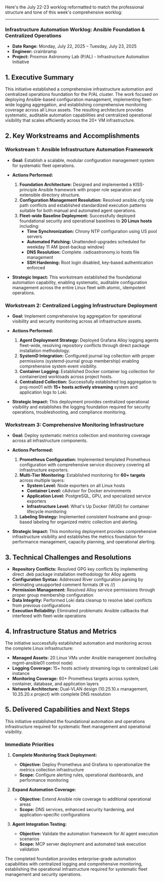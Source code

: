 Here's the July 22-23 worklog reformatted to match the professional structure and tone of this week's comprehensive worklog:

---

### **Infrastructure Automation Worklog: Ansible Foundation & Centralized Operations**

* **Date Range:** Monday, July 22, 2025 – Tuesday, July 23, 2025
* **Engineer:** crainbramp  
* **Project:** Proxmox Astronomy Lab (P/AL) - Infrastructure Automation Initiative

## 1. Executive Summary

This initiative established a comprehensive infrastructure automation and centralized operations foundation for the P/AL cluster. The work focused on deploying Ansible-based configuration management, implementing fleet-wide logging aggregation, and establishing comprehensive monitoring coverage across all Linux assets. The resulting architecture provides systematic, auditable automation capabilities and centralized operational visibility that scales efficiently across the 20+ VM infrastructure.

## 2. Key Workstreams and Accomplishments

### Workstream 1: Ansible Infrastructure Automation Framework

* **Goal:** Establish a scalable, modular configuration management system for systematic fleet operations.
* **Actions Performed:**
  1. **Foundation Architecture:** Designed and implemented a KISS-principle Ansible framework with proper role separation and extensible directory structure.
  2. **Configuration Management Resolution:** Resolved ansible.cfg role path conflicts and established standardized execution patterns suitable for both manual and automated agent operations.
  3. **Fleet-wide Baseline Deployment:** Successfully deployed foundational security and operational baselines to **20 Linux hosts** including:
     * **Time Synchronization:** Chrony NTP configuration using US pool servers
     * **Automated Patching:** Unattended-upgrades scheduled for weekday 11 AM (post-backup window)
     * **DNS Resolution:** Complete .radioastronomy.io hosts file management
     * **SSH Hardening:** Root login disabled, key-based authentication enforced

* **Strategic Impact:** This workstream established the foundational automation capability, enabling systematic, auditable configuration management across the entire Linux fleet with atomic, idempotent operations.

### Workstream 2: Centralized Logging Infrastructure Deployment

* **Goal:** Implement comprehensive log aggregation for operational visibility and security monitoring across all infrastructure assets.
* **Actions Performed:**
  1. **Agent Deployment Strategy:** Deployed Grafana Alloy logging agents fleet-wide, resolving repository conflicts through direct package installation methodology.
  2. **SystemD Integration:** Configured journal log collection with proper permissions (systemd-journal group membership) enabling comprehensive system event visibility.
  3. **Container Logging:** Established Docker container log collection for containerized workloads across project hosts.
  4. **Centralized Collection:** Successfully established log aggregation to proj-mon01 with **15+ hosts actively streaming** system and application logs to Loki.

* **Strategic Impact:** This deployment provides centralized operational visibility and establishes the logging foundation required for security operations, troubleshooting, and compliance monitoring.

### Workstream 3: Comprehensive Monitoring Infrastructure

* **Goal:** Deploy systematic metrics collection and monitoring coverage across all infrastructure components.
* **Actions Performed:**
  1. **Prometheus Configuration:** Implemented templated Prometheus configuration with comprehensive service discovery covering all infrastructure exporters.
  2. **Multi-Tier Monitoring:** Established monitoring for **60+ targets** across multiple layers:
     * **System Level:** Node exporters on all Linux hosts
     * **Container Level:** cAdvisor for Docker environments  
     * **Application Level:** PostgreSQL, GPU, and specialized service exporters
     * **Infrastructure Level:** What's Up Docker (WUD) for container lifecycle monitoring
  3. **Labeling Strategy:** Implemented consistent hostname and group-based labeling for organized metric collection and alerting.

* **Strategic Impact:** This monitoring deployment provides comprehensive infrastructure visibility and establishes the metrics foundation for performance management, capacity planning, and operational alerting.

## 3. Technical Challenges and Resolutions

* **Repository Conflicts:** Resolved GPG key conflicts by implementing direct .deb package installation methodology for Alloy agents
* **Configuration Syntax:** Addressed River configuration parsing by eliminating unsupported comment formats (# vs //)
* **Permission Management:** Resolved Alloy service permissions through proper group membership configuration
* **Data Integrity:** Performed Loki data cleanup to resolve label conflicts from previous configurations
* **Execution Reliability:** Eliminated problematic Ansible callbacks that interfered with fleet-wide operations

## 4. Infrastructure Status and Metrics

The initiative successfully established automation and monitoring across the complete Linux infrastructure:

* **Managed Assets:** 20 Linux VMs under Ansible management (excluding mgmt-ansible01 control node)
* **Logging Coverage:** 15+ hosts actively streaming logs to centralized Loki instance
* **Monitoring Coverage:** 60+ Prometheus targets across system, container, database, and application layers
* **Network Architecture:** Dual-VLAN design (10.25.10.x management, 10.25.20.x project) with complete DNS resolution

## 5. Delivered Capabilities and Next Steps

This initiative established the foundational automation and operations infrastructure required for systematic fleet management and operational visibility.

### **Immediate Priorities**

1. **Complete Monitoring Stack Deployment:**
   * **Objective:** Deploy Prometheus and Grafana to operationalize the metrics collection infrastructure
   * **Scope:** Configure alerting rules, operational dashboards, and performance monitoring

2. **Expand Automation Coverage:**
   * **Objective:** Extend Ansible role coverage to additional operational areas
   * **Scope:** DNS services, enhanced security hardening, and application-specific configurations

3. **Agent Integration Testing:**
   * **Objective:** Validate the automation framework for AI agent execution scenarios
   * **Scope:** MCP server deployment and automated task execution validation

The completed foundation provides enterprise-grade automation capabilities with centralized logging and comprehensive monitoring, establishing the operational infrastructure required for systematic fleet management and security operations.
